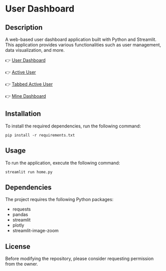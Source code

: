 # User Dashboard

## Description
A web-based user dashboard application built with Python and Streamlit. This application provides various functionalities such as user management, data visualization, and more.

👉 <a href="https://bebedudu.github.io/userdashboard/" target="_blank">User Dashboard</a>

👉 <a href="https://activeuser.streamlit.app/" target="_blank">Active User</a>

👉 <a href="https://activeuser1.streamlit.app/" target="_blank">Tabbed Active User</a>

👉 <a href="https://minedashboard.streamlit.app/" target="_blank">Mine Dashboard</a>

## Installation
To install the required dependencies, run the following command:
```
pip install -r requirements.txt
```

## Usage
To run the application, execute the following command:
```
streamlit run home.py
```

## Dependencies
The project requires the following Python packages:
- requests
- pandas
- streamlit
- plotly
- streamlit-image-zoom

## License
Before modifying the repository, please consider requesting permission from the owner.